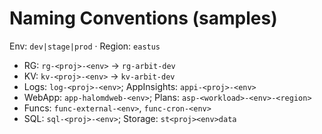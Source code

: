 # Naming Conventions (samples)
Env: `dev|stage|prod` · Region: `eastus`
- RG: `rg-<proj>-<env>` → `rg-arbit-dev`
- KV: `kv-<proj>-<env>` → `kv-arbit-dev`
- Logs: `log-<proj>-<env>`; AppInsights: `appi-<proj>-<env>`
- WebApp: `app-halomdweb-<env>`; Plans: `asp-<workload>-<env>-<region>`
- Funcs: `func-external-<env>`, `func-cron-<env>`
- SQL: `sql-<proj>-<env>`; Storage: `st<proj><env>data`

